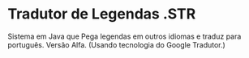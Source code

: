 Tradutor de Legendas .STR
==================

Sistema em Java que Pega legendas em outros idiomas e traduz para português. Versão Alfa.
(Usando tecnologia do Google Tradutor.)